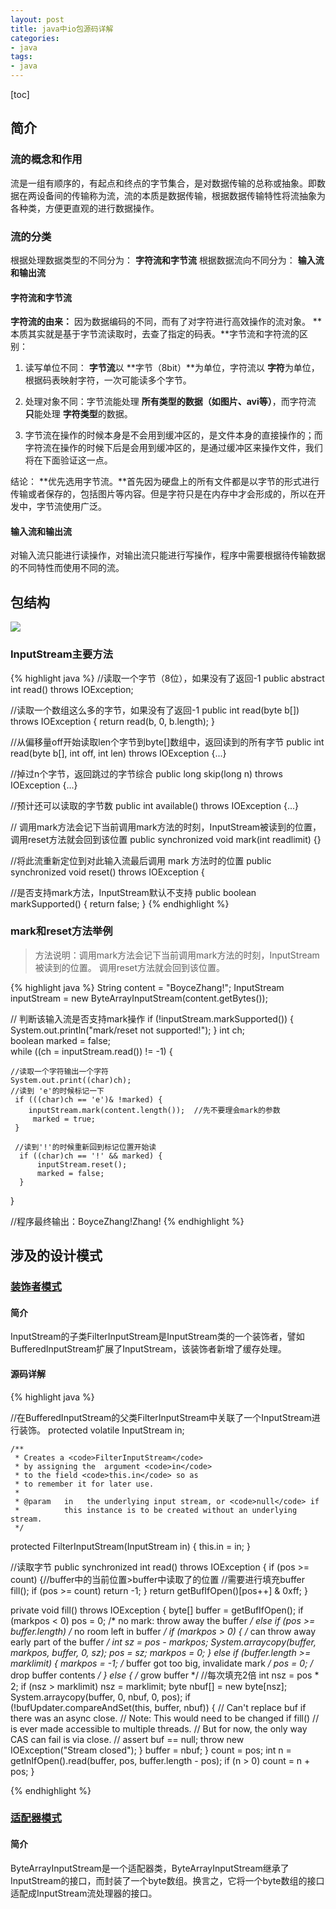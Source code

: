```yaml
---
layout: post
title: java中io包源码详解
categories:
- java
tags:
- java
---
```

[toc]

## 简介
### 流的概念和作用
流是一组有顺序的，有起点和终点的字节集合，是对数据传输的总称或抽象。即数据在两设备间的传输称为流，流的本质是数据传输，根据数据传输特性将流抽象为各种类，方便更直观的进行数据操作。
### 流的分类

根据处理数据类型的不同分为： **字符流和字节流**
根据数据流向不同分为： **输入流和输出流**
#### 字符流和字节流

**字符流的由来：** 因为数据编码的不同，而有了对字符进行高效操作的流对象。 **本质其实就是基于字节流读取时，去查了指定的码表。**字节流和字符流的区别：

1. 读写单位不同： **字节流**以 **字节（8bit）**为单位，字符流以 **字符**为单位，根据码表映射字符，一次可能读多个字节。

2. 处理对象不同：字节流能处理 **所有类型的数据（如图片、avi等）**，而字符流 **只**能处理 **字符类型**的数据。

3. 字节流在操作的时候本身是不会用到缓冲区的，是文件本身的直接操作的；而字符流在操作的时候下后是会用到缓冲区的，是通过缓冲区来操作文件，我们将在下面验证这一点。

结论： **优先选用字节流。**首先因为硬盘上的所有文件都是以字节的形式进行传输或者保存的，包括图片等内容。但是字符只是在内存中才会形成的，所以在开发中，字节流使用广泛。

#### 输入流和输出流

对输入流只能进行读操作，对输出流只能进行写操作，程序中需要根据待传输数据的不同特性而使用不同的流。

## 包结构
<img src="http://pic002.cnblogs.com/images/2012/384764/2012031413373126.jpg"/>

### InputStream主要方法

{% highlight java %}
//读取一个字节（8位），如果没有了返回-1
public abstract int read() throws IOException;

//读取一个数组这么多的字节，如果没有了返回-1
public int read(byte b[]) throws IOException {
     return read(b, 0, b.length);
}

//从偏移量off开始读取len个字节到byte[]数组中，返回读到的所有字节
public int read(byte b[], int off, int len) throws IOException {...}

//掉过n个字节，返回跳过的字节综合
public long skip(long n) throws IOException {...}

//预计还可以读取的字节数
public int available() throws IOException {...}

// 调用mark方法会记下当前调用mark方法的时刻，InputStream被读到的位置，调用reset方法就会回到该位置
public synchronized void mark(int readlimit) {}

//将此流重新定位到对此输入流最后调用 mark 方法时的位置
public synchronized void reset() throws IOException {

//是否支持mark方法，InputStream默认不支持
public boolean markSupported() {
        return false;
}
{% endhighlight %}
### mark和reset方法举例

>方法说明：调用mark方法会记下当前调用mark方法的时刻，InputStream被读到的位置。 
调用reset方法就会回到该位置。

{% highlight java %}
String content = "BoyceZhang!";
InputStream inputStream = new ByteArrayInputStream(content.getBytes());

// 判断该输入流是否支持mark操作
if (!inputStream.markSupported()) {
    System.out.println("mark/reset not supported!");
}
int ch;  
boolean marked = false;  
while ((ch = inputStream.read()) != -1) {
    
    //读取一个字符输出一个字符  
    System.out.print((char)ch);  
    //读到 'e'的时候标记一下
     if (((char)ch == 'e')& !marked) {  
        inputStream.mark(content.length());  //先不要理会mark的参数
         marked = true;  
     }  
                
     //读到'!'的时候重新回到标记位置开始读
      if ((char)ch == '!' && marked) {  
          inputStream.reset();  
          marked = false;
      }  
}

//程序最终输出：BoyceZhang!Zhang!
{% endhighlight %}

## 涉及的设计模式
### [装饰者模式](http://nemotan.github.io//2015/11/java%E8%AE%BE%E8%AE%A1%E6%A8%A1%E5%BC%8F-%E8%A3%85%E9%85%8D%E8%80%85%E6%A8%A1%E5%BC%8F/)

#### 简介

InputStream的子类FilterInputStream是InputStream类的一个装饰者，譬如BufferedInputStream扩展了InputStream，该装饰者新增了缓存处理。
#### 源码详解

{% highlight java %}

 //在BufferedInputStream的父类FilterInputStream中关联了一个InputStream进行装饰。
 protected volatile InputStream in;

    /**
     * Creates a <code>FilterInputStream</code>
     * by assigning the  argument <code>in</code>
     * to the field <code>this.in</code> so as
     * to remember it for later use.
     *
     * @param   in   the underlying input stream, or <code>null</code> if
     *          this instance is to be created without an underlying stream.
     */
 protected FilterInputStream(InputStream in) {
        this.in = in;
    }

 //读取字节
 public synchronized int read() throws IOException {
        if (pos >= count) {//buffer中的当前位置>buffer中读取了的位置
        	//需要进行填充buffer
            fill();
            if (pos >= count)
                return -1;
        }
        return getBufIfOpen()[pos++] & 0xff;
    }
    

 private void fill() throws IOException {
        byte[] buffer = getBufIfOpen();
        if (markpos < 0)
            pos = 0;            /* no mark: throw away the buffer */
        else if (pos >= buffer.length)  /* no room left in buffer */
            if (markpos > 0) {  /* can throw away early part of the buffer */
                int sz = pos - markpos;
                System.arraycopy(buffer, markpos, buffer, 0, sz);
                pos = sz;
                markpos = 0;
            } else if (buffer.length >= marklimit) {
                markpos = -1;   /* buffer got too big, invalidate mark */
                pos = 0;        /* drop buffer contents */
            } else {            /* grow buffer */
            	//每次填充2倍
                int nsz = pos * 2;
                if (nsz > marklimit)
                    nsz = marklimit;
                byte nbuf[] = new byte[nsz];
                System.arraycopy(buffer, 0, nbuf, 0, pos);
                if (!bufUpdater.compareAndSet(this, buffer, nbuf)) {
                    // Can't replace buf if there was an async close.
                    // Note: This would need to be changed if fill()
                    // is ever made accessible to multiple threads.
                    // But for now, the only way CAS can fail is via close.
                    // assert buf == null;
                    throw new IOException("Stream closed");
                }
                buffer = nbuf;
            }
        count = pos;
        int n = getInIfOpen().read(buffer, pos, buffer.length - pos);
        if (n > 0)
            count = n + pos;
    }

{% endhighlight %}
### [适配器模式](http://nemotan.github.io//2015/11/java%E8%AE%BE%E8%AE%A1%E6%A8%A1%E5%BC%8F-%E9%80%82%E9%85%8D%E5%99%A8%E6%A8%A1%E5%BC%8F/)
#### 简介

ByteArrayInputStream是一个适配器类，ByteArrayInputStream继承了InputStream的接口，而封装了一个byte数组。换言之，它将一个byte数组的接口适配成InputStream流处理器的接口。


